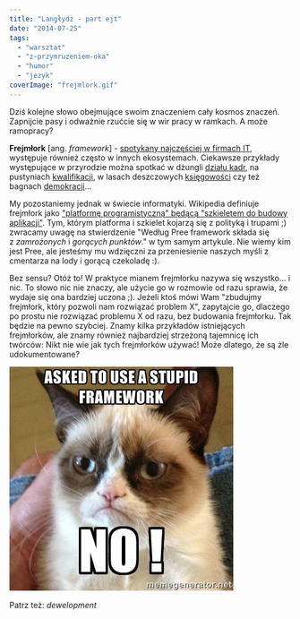 ```yaml
---
title: "Langłydż - part ejt"
date: "2014-07-25"
tags:
  - "warsztat"
  - "z-przymruzeniem-oka"
  - "humor"
  - "jezyk"
coverImage: "frejmlork.gif"
---
```


Dziś kolejne słowo obejmujące swoim znaczeniem cały kosmos znaczeń. Zapnijcie
pasy i odważnie rzućcie się w wir pracy w ramkach. A może ramopracy?

**Frejmłork** \[ang. _framework_\] -
[spotykany najczęściej w firmach IT](http://pl.wikipedia.org/wiki/Framework),
występuje również często w innych ekosystemach. Ciekawsze przykłady występujące
w przyrodzie można spotkać w dżungli
[działu kadr](http://icsc.un.org/resources/hrpd/hrm/ICSC_hrm_eng.pdf), na
pustyniach [kwalifikacji](http://www.nfq.ie/nfq/en/), w lasach deszczowych
[księgowości](http://xrb.govt.nz/Site/Financial_Reporting_Strategy/Accounting_Standards_Framework.aspx)
czy też bagnach
[demokracji](http://www.consilium.europa.eu/uedocs/cms_data/docs/pressdata/EN/foraff/131181.pdf)...

My pozostaniemy jednak w świecie informatyki. Wikipedia definiuje frejmłork jako
["platformę programistyczną" będącą "szkieletem do budowy aplikacji"](http://pl.wikipedia.org/wiki/Framework).
Tym, którym platforma i szkielet kojarzą się z polityką i trupami ;) zwracamy
uwagę na stwierdzenie "Według Pree framework składa się
z *zamrożonych* i *gorących punktów*." w tym samym artykule. Nie wiemy kim jest
Pree, ale jesteśmy mu wdzięczni za przeniesienie naszych myśli z cmentarza na
lody i gorącą czekoladę :).

Bez sensu? Otóż to! W praktyce mianem frejmłorku nazywa się wszystko... i nic.
To słowo nic nie znaczy, ale użycie go w rozmowie od razu sprawia, że wydaje się
ona bardziej uczona ;). Jeżeli ktoś mówi Wam "zbudujmy frejmłork, który pozwoli
nam rozwiązać problem X", zapytajcie go, dlaczego po prostu nie rozwiązać
problemu X od razu, bez budowania frejmłorku. Tak będzie na pewno szybciej.
Znamy kilka przykładów istniejących frejmłorków, ale znamy również najbardziej
strzeżoną tajemnicę ich twórców: Nikt nie wie jak tych frejmłorków używać! Może
dlatego, że są żle udokumentowane?

[![framework](images/framework.jpg)](http://techwriter.pl/wp-content/uploads/2014/07/framework.jpg)

Patrz też: _dewelopment_
